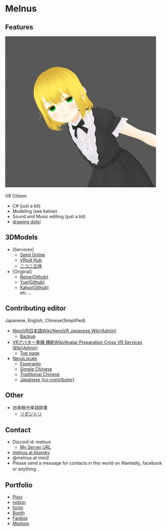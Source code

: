 # Melnus  
<!-- ![Visitor Count](https://profile-counter.glitch.me/Melnus/count.svg)  
[キリ番](https://github.com/Melnus/Melnus/issues/1)  
-->
  
  
  
## Features
<img src="https://github.com/Melnus/Melnus/blob/master/image/20200628220054_1.jpg" alt="CC" title="ME">  

VR Citizen　

- C# (just a bit)
- Modeling (see below)
- Sound and Music editing (just a bit)
- [drawing dots!](https://www.pixiv.net/users/23070523)

## 3DModels

- [Services]
  - [Seed Online](https://seed.online/users/100088)  
  - [VRoid Hub](https://hub.vroid.com/users/23070523)  
  - [ニコニ立体](http://3d.nicovideo.jp/u/melnus)  
- [Original]
  - [Reine(Github)](https://github.com/Melnus/Reine-VRM-Model)  
  - [Yue(Github)](https://github.com/Melnus/Yue-VRM-Model-)  
  - [Katuo(Github)](https://github.com/Melnus/Katuo)  
  etc ...

## Contributing editor
Japanese, English, Chinese(Simplified)

- [NeosVR日本語Wiki/NeosVR Japanese Wiki(Admin)](https://neosvrjp.memo.wiki/)
  - [Backup](https://github.com/LogiX-Educational-Institute/NeosVR-JP-Wiki/wiki)
- [VRアバター準備 横断Wiki/Avatar Preparation Cross VR Services Wiki(Admin)](https://github.com/Melnus/Preparate-Avatar-Cross-VRS-WIKI)
  - [Top page](https://preparate-avatar-introduction.memo.wiki/)  
- [NeosLocale](https://github.com/Frooxius/NeosLocale)
  - [Esperanto](https://github.com/Frooxius/NeosLocale/blob/master/eo.json)
  - [Simple Chinese](https://github.com/Frooxius/NeosLocale/blob/master/zh-cn.json)
  - [Traditional Chinese](https://github.com/Frooxius/NeosLocale/blob/master/zh-tw.json)
  - [Japanese (co-contributor)](https://github.com/Frooxius/NeosLocale/blob/master/ja.json)

## Other
- 白夜極光単語辞書
  - [リポジトリ](https://github.com/Melnus/AlchemyStar-Wiki-word-dictionary)
  
## Contact

- Discord id: melnus  
  - [My Server URL](https://discord.gg/NwjbFCWNFw)
- [melnus at bluesky](https://bsky.app/profile/melnus.bsky.social)
- @melnus at mixi2
- Please send a message for contacts in this world on Wantedly, facebook or anything .　

## Portfolio

- [Pixiv](https://www.pixiv.net/users/23070523)
- [notion](https://www.notion.so/melnus/c72174f997ca496c88f372a45abded89)
- [foriio](https://www.foriio.com/xr-melnus/)
- [Booth](https://melnus.booth.pm/)
- [Fanbox](https://melnus.fanbox.cc/)
- [Medium](https://medium.com/@Melnus)
